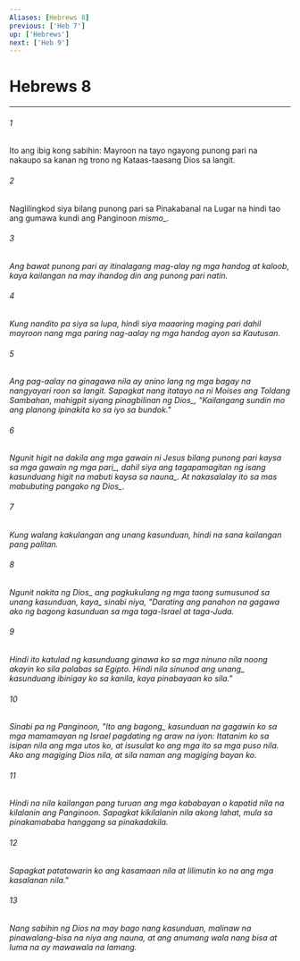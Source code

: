 ```yaml
---
Aliases: [Hebrews 8]
previous: ['Heb 7']
up: ['Hebrews']
next: ['Heb 9']
---
```

# Hebrews 8

***






















###### 1 










Ito ang ibig kong sabihin: Mayroon na tayo ngayong punong pari na nakaupo sa kanan ng trono ng Kataas-taasang Dios sa langit. 





















###### 2 










Naglilingkod siya bilang punong pari sa Pinakabanal na Lugar na hindi tao ang gumawa kundi ang Panginoon <i class="trans-change">mismo_. 





















###### 3 










Ang bawat punong pari ay itinalagang mag-alay ng mga handog at kaloob, kaya kailangan na may ihandog din ang punong pari natin. 





















###### 4 










Kung nandito pa siya sa lupa, hindi siya maaaring maging pari dahil mayroon nang mga paring nag-aalay ng mga handog ayon sa Kautusan. 





















###### 5 










Ang pag-aalay na ginagawa nila ay anino lang ng mga bagay na nangyayari roon sa langit. Sapagkat nang itatayo na ni Moises ang Toldang Sambahan, mahigpit siyang pinagbilinan <i class="trans-change">ng Dios_, "Kailangang sundin mo ang planong ipinakita ko sa iyo sa bundok." 





















###### 6 










Ngunit higit na dakila ang mga gawain ni Jesus bilang punong pari <i class="trans-change">kaysa sa mga gawain ng mga pari_, dahil siya ang tagapamagitan ng isang kasunduang higit na mabuti <i class="trans-change">kaysa sa nauna_. At nakasalalay ito sa mas mabubuting pangako <i class="trans-change">ng Dios_. 





















###### 7 










Kung walang kakulangan ang unang kasunduan, hindi na sana kailangan pang palitan. 





















###### 8 










Ngunit nakita <i class="trans-change">ng Dios_ ang pagkukulang ng mga taong <i class="trans-change">sumusunod sa unang kasunduan, kaya_ sinabi niya, "Darating ang panahon na gagawa ako ng bagong kasunduan sa mga taga-Israel at taga-Juda. 





















###### 9 










Hindi ito katulad ng kasunduang ginawa ko sa mga ninuno nila noong akayin ko sila palabas sa Egipto. Hindi nila sinunod ang <i class="trans-change">unang_ kasunduang ibinigay ko sa kanila, kaya pinabayaan ko sila." 





















###### 10 










Sinabi pa ng Panginoon, "Ito ang <i class="trans-change">bagong_ kasunduan na gagawin ko sa mga mamamayan ng Israel pagdating ng araw na iyon: Itatanim ko sa isipan nila ang mga utos ko, at isusulat ko ang mga ito sa mga puso nila. Ako ang magiging Dios nila, at sila naman ang magiging bayan ko. 





















###### 11 










Hindi na nila kailangan pang turuan ang mga kababayan o kapatid nila na kilalanin ang Panginoon. Sapagkat kikilalanin nila akong lahat, mula sa pinakamababa hanggang sa pinakadakila. 





















###### 12 










Sapagkat patatawarin ko ang kasamaan nila at lilimutin ko na ang mga kasalanan nila." 





















###### 13 










Nang sabihin ng Dios na may bago nang kasunduan, malinaw na pinawalang-bisa na niya ang nauna, at ang anumang wala nang bisa at luma na ay mawawala na lamang.
